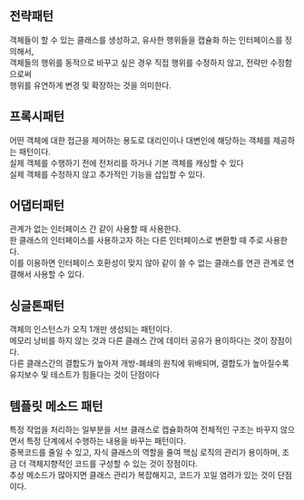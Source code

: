 ## 전략패턴
객체들이 할 수 있는 클래스를 생성하고, 유사한 행위들을 캡슐화 하는 인터페이스를 정의해서,<br>
객체들의 행위를 동적으로 바꾸고 싶은 경우 직접 행위를 수정하지 않고, 전략만 수정함으로써<br>
행위를 유연하게 변경 및 확장하는 것을 의미한다.<br>

## 프록시패턴
어떤 객체에 대한 접근을 제어하는 용도로 대리인이나 대변인에 해당하는 객체를 제공하는 패턴이다.<br>
실제 객체를 수행하기 전에 전처리를 하거나 기본 객체를 캐싱할 수 있다<br>
실제 객체를 수정하지 않고 추가적인 기능을 삽입할 수 있다.<br>

## 어댑터패턴
관계가 없는 인터페이스 간 같이 사용할 때 사용한다.<br>
한 클래스의 인터페이스를 사용하고자 하는 다른 인터페이스로 변환할 때 주로 사용한다.<br>
이를 이용하면 인터페이스 호환성이 맞지 않아 같이 쓸 수 없는 클래스를 연관 관계로 연결해서 사용할 수 있다.<br>

## 싱글톤패턴
객체의 인스턴스가 오직 1개만 생성되는 패턴이다.<br>
메모리 낭비를 하지 않는 것과 다른 클래스 간에 데이터 공유가 용이하다는 것이 장점이다.<br>
다른 클래스간의 결합도가 높아져 개방-폐쇄의 원칙에 위배되며, 결합도가 높아질수록 유지보수 및 테스트가 힘들다는 것이 단점이다<br>

## 템플릿 메소드 패턴
특정 작업을 처리하는 일부분을 서브 클래스로 캡슐화하여 전체적인 구조는 바꾸지 않으면서 특정 단계에서 수행하는 내용을 바꾸는 패턴이다.<br>
중복코드를 줄일 수 있고, 자식 클래스의 역할을 줄여 핵심 로직의 관리가 용이하며, 조금 더 객체지향적인 코드를 구성할 수 있는 것이 장점이다.<br>
추상 메소드가 많아지면 클래스 관리가 복잡해지고, 코드가 꼬일 염려가 있는 것이 단점이다.<br>
